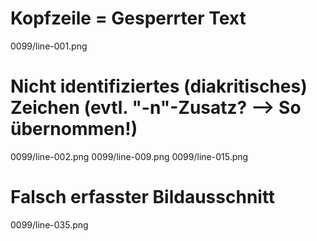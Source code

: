 # Kopfzeile = Gesperrter Text
0099/line-001.png
# Nicht identifiziertes (diakritisches) Zeichen (evtl. "-n"-Zusatz? --> So übernommen!)
0099/line-002.png
0099/line-009.png
0099/line-015.png
# Falsch erfasster Bildausschnitt
0099/line-035.png
